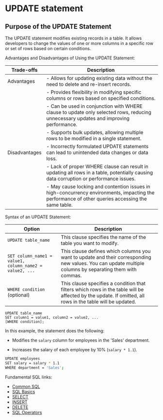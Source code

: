 # UPDATE statement

## Purpose of the UPDATE Statement

The UPDATE statement modifies existing records in a table. It allows developers to change the values of one or more columns in a specific row or set of rows based on certain conditions.

Advantages and Disadvantages of Using the UPDATE Statement:

| Trade-offs       | Description                                                                                                                                     |
|-------------|-------------------------------------------------------------------------------------------------------------------------------------------------|
| Advantages  | - Allows for updating existing data without the need to delete and re-insert records.                                                           |
|             | - Provides flexibility in modifying specific columns or rows based on specified conditions.                                                     |
|             | - Can be used in conjunction with WHERE clause to update only selected rows, reducing unnecessary updates and improving performance.              |
|             | - Supports bulk updates, allowing multiple rows to be modified in a single statement.                                                            |
| Disadvantages | - Incorrectly formulated UPDATE statements can lead to unintended data changes or data loss.                                                   |
|              | - Lack of proper WHERE clause can result in updating all rows in a table, potentially causing data corruption or performance issues.            |
|              | - May cause locking and contention issues in high-concurrency environments, impacting the performance of other queries accessing the same table. |

Syntax of an UPDATE Statement:

| Option | Description |
|---|---|
| `UPDATE table_name` | This clause specifies the name of the table you want to modify. |
| `SET column_name1 = value1, column_name2 = value2, ...` | This clause defines which columns you want to update and their corresponding new values. You can update multiple columns by separating them with commas. |
| `WHERE condition` (optional) | This clause specifies a condition that filters which rows in the table will be affected by the update. If omitted, all rows in the table will be updated. |

```text
UPDATE table_name
SET column1 = value1, column2 = value2, ...
[WHERE condition];
```

In this example, the statement does the following:

- Modifies the `salary` column for employees in the 'Sales' department.

- Increases the salary of each employee by 10% (`salary * 1.1`).

```{.bash data-prompt="mysql>"}
UPDATE employees
SET salary = salary * 1.1
WHERE department = 'Sales';
```

Fundamental SQL links:

* [Common SQL](common-sql.md)
* [SQL Basics](sql-basics.md)
* [SELECT](select.md)
* [INSERT](insert.md)
* [DELETE](delete.md)
* [SQL Operators](sql-operators.md)